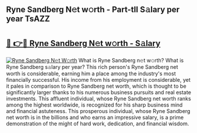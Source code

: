 ## Ryne Sandberg N𝚎t w𝚘rth - Part-tlI S𝚊lary per year TsAZZ

# <h2><a href="http://gc01ykr.nevu.top/?p=Ryne+Sandberg">🔗 👉🔴 Ryne Sandberg N𝚎t w𝚘rth - S𝚊lary</a></h2>

[![Ryne Sandberg N𝚎t W𝚘rth](https://i.imgur.com/Oavwk0R.jpeg)](http://gc01ykr.nevu.top/?p=Ryne+Sandberg)
What is Ryne Sandberg n𝚎t w𝚘rth? What is Ryne Sandberg s𝚊lary per year?
This rich person's Ryne Sandberg net worth is considerable, earning him a place among the industry's most financially successful. His income from his employment is considerable, yet it pales in comparison to Ryne Sandberg net worth, which is thought to be significantly larger thanks to his numerous business pursuits and real estate investments. This affluent individual, whose Ryne Sandberg net worth ranks among the highest worldwide, is recognized for his sharp business mind and financial astuteness. This prosperous individual, whose Ryne Sandberg net worth is in the billions and who earns an impressive salary, is a prime demonstration of the might of hard work, dedication, and financial wisdom.
